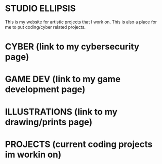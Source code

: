 # STUDIO ELLIPSIS

This is my website for artistic projects that I work on. 
This is also a place for me to put coding/cyber related projects.

# CYBER (link to my cybersecurity page)
# GAME DEV (link to my game development page)
# ILLUSTRATIONS (link to my drawing/prints page)
# PROJECTS (current coding projects im workin on)
